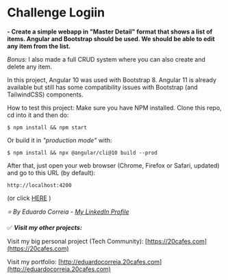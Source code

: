 # Challenge Logiin
**- Create a simple webapp in "Master Detail" format that shows a list of items. Angular and Bootstrap should be used. We should be able to edit any item from the list.** 

*Bonus:* I also made a full CRUD system where you can also create and delete any item.

In this project, Angular 10 was used with Bootstrap 8. Angular 11 is already available but still has some compatibility issues with Bootstrap (and TailwindCSS) components.

How to test this project:
Make sure you have NPM installed.
Clone this repo, cd into it and then do:

    $ npm install && npm start

Or build it in *"production mode"* with:

    $ npm install && npx @angular/cli@10 build --prod

After that, just open your web browser (Chrome, Firefox or Safari, updated) and go to this URL (by default):

    http://localhost:4200

(or click [HERE](http://localhost:4200) )

*⭐️ By Eduardo Correia - [My LinkedIn Profile](https://www.linkedin.com/in/eduardoxcorreia/)*





✅ ***Visit my other projects:***

Visit my big personal project (Tech Community): [https://20cafes.com](https://20cafes.com)

Visit my portfolio: [http://eduardocorreia.20cafes.com](http://eduardocorreia.20cafes.com)

